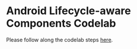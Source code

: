 # Android Lifecycle-aware Components Codelab

Please follow along the codelab steps [here](https://codelabs.developers.google.com/codelabs/android-lifecycles/).



